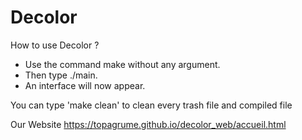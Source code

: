 Decolor
===================================
How to use Decolor ?

- Use the command make without any argument.
- Then type ./main.
- An interface will now appear.







You can type 'make clean' to clean every trash file and compiled file

Our Website
https://topagrume.github.io/decolor_web/accueil.html
